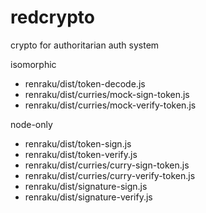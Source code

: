 
# redcrypto

crypto for authoritarian auth system

isomorphic
- renraku/dist/token-decode.js
- renraku/dist/curries/mock-sign-token.js
- renraku/dist/curries/mock-verify-token.js

node-only
- renraku/dist/token-sign.js
- renraku/dist/token-verify.js
- renraku/dist/curries/curry-sign-token.js
- renraku/dist/curries/curry-verify-token.js
- renraku/dist/signature-sign.js
- renraku/dist/signature-verify.js
